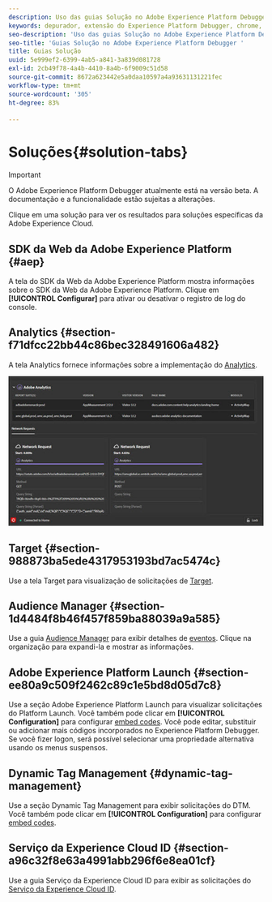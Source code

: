 ```yaml
---
description: Uso das guias Solução no Adobe Experience Platform Debugger
keywords: depurador, extensão do Experience Platform Debugger, chrome, extensão, resumo, limpar, solicitações, soluções, solução, informações, analytics, target, audience manager, media otimizer, amo, serviço de id
seo-description: 'Uso das guias Solução no Adobe Experience Platform Debugger '
seo-title: 'Guias Solução no Adobe Experience Platform Debugger '
title: Guias Solução
uuid: 5e999ef2-6399-4ab5-a841-3a839d081728
exl-id: 2cb49f78-4a4b-4410-8a4b-6f9009c51d58
source-git-commit: 8672a623442e5a0daa10597a4a93631131221fec
workflow-type: tm+mt
source-wordcount: '305'
ht-degree: 83%

---
```


# Soluções{#solution-tabs}

>[!IMPORTANT]
>
>O Adobe Experience Platform Debugger atualmente está na versão beta. A documentação e a funcionalidade estão sujeitas a alterações.

Clique em uma solução para ver os resultados para soluções específicas da Adobe Experience Cloud.

## SDK da Web da Adobe Experience Platform {#aep}

A tela do SDK da Web da Adobe Experience Platform mostra informações sobre o SDK da Web da Adobe Experience Platform. Clique em **[!UICONTROL Configurar]** para ativar ou desativar o registro de log do console.

## Analytics {#section-f71dfcc22bb44c86bec328491606a482}

A tela Analytics fornece informações sobre a implementação do [Analytics](https://docs.adobe.com/content/help/pt-BR/analytics/landing/home.html).

![](assets/analytics.jpg)

## Target {#section-988873ba5ede4317953193bd7ac5474c}

Use a tela Target para visualização de solicitações de [Target](https://docs.adobe.com/content/help/pt-BR/target/using/target-home.html)<!-- or [Mbox Trace](https://docs.adobe.com/content/help/en/target/using/activities/troubleshoot-activities/content-trouble.html) response details-->.

## Audience Manager {#section-1d4484f8b46f457f859ba88039a9a585}

Use a guia [Audience Manager](https://docs.adobe.com/content/help/pt-BR/audience-manager/user-guide/aam-home.html) para exibir detalhes de [eventos](https://docs.adobe.com/content/help/pt-BR/audience-manager/user-guide/api-and-sdk-code/dcs/dcs-event-calls/dcs-event-calls.html). Clique na organização para expandi-la e mostrar as informações.

## Adobe Experience Platform Launch {#section-ee80a9c509f2462c89c1e5bd8d05d7c8}

Use a seção Adobe Experience Platform Launch para visualizar solicitações do Platform Launch. Você também pode clicar em **[!UICONTROL Configuration]** para configurar [embed codes](https://docs.adobe.com/content/help/pt-BR/launch/using/reference/upgrade/link-dtm-embed-code.html). Você pode editar, substituir ou adicionar mais códigos incorporados no Experience Platform Debugger. Se você fizer logon, será possível selecionar uma propriedade alternativa usando os menus suspensos.

## Dynamic Tag Management {#dynamic-tag-management}

Use a seção Dynamic Tag Management para exibir solicitações do DTM. Você também pode clicar em **[!UICONTROL Configuration]** para configurar [embed codes](https://docs.adobe.com/content/help/pt-BR/dtm/using/client-side/code.html).

## Serviço da Experience Cloud ID {#section-a96c32f8e63a4991abb296f6e8ea01cf}

Use a guia Serviço da Experience Cloud ID para exibir as solicitações do [Serviço da Experience Cloud ID](https://docs.adobe.com/content/help/pt-BR/id-service/using/home.html).

